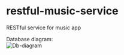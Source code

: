# restful-music-service
RESTful service for music app

Database diagram: <br>
![Db-diagram](https://github.com/dmykyr/restful-music-service/assets/87243401/f9fafe90-4adc-464a-8378-4b296f6f7f98)
